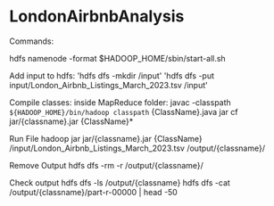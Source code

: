 # LondonAirbnbAnalysis

Commands: 

hdfs namenode -format
$HADOOP_HOME/sbin/start-all.sh

Add input to hdfs:
'hdfs dfs -mkdir /input'
'hdfs dfs -put input/London_Airbnb_Listings_March_2023.tsv /input'

Compile classes:
inside MapReduce folder: 
javac -classpath `${HADOOP_HOME}/bin/hadoop classpath` {ClassName}.java
jar cf jar/{classname}.jar {ClassName}*

Run File
hadoop jar jar/{classname}.jar {ClassName} /input/London_Airbnb_Listings_March_2023.tsv /output/{classname}/

Remove Output
hdfs dfs -rm -r /output/{classname}/

Check output
hdfs dfs -ls /output/{classname}
hdfs dfs -cat /output/{classname}/part-r-00000 | head -50